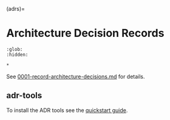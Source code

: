(adrs)=
# Architecture Decision Records

```{toctree}
:glob:
:hidden:

*
```

See [0001-record-architecture-decisions.md](./0001-record-architecture-decisions.md)
for details.

## adr-tools

To install the ADR tools see the
[quickstart guide](https://github.com/npryce/adr-tools?tab=readme-ov-file#quick-start).
